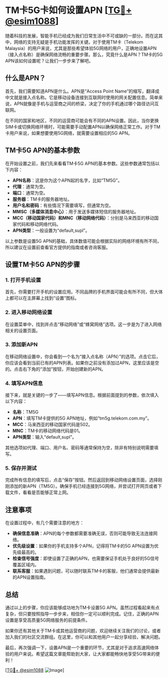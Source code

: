 # TM卡5G卡如何设置APN [[TG💪+ @esim1088](https://t.me/s/esim1088)]

随着科技的发展，智能手机已经成为我们日常生活中不可或缺的一部分。而在这其中，网络的支持无疑是手机功能发挥的关键。对于使用TM卡（Telekom Malaysia）的用户来说，尤其是那些希望体验5G网络的用户，正确地设置APN（接入点名称）是确保网络流畅的重要步骤。那么，究竟什么是APN？TM卡的5G APN该如何设置呢？让我们一步步来了解吧。

## 什么是APN？

首先，我们需要知道APN是什么。APN是“Access Point Name”的缩写，翻译成中文就是接入点名称。它是移动设备连接到互联网时使用的网关配置信息。简单来说，APN就像是手机与运营商之间的桥梁，决定了你的手机通过哪个路径访问互联网。

在不同的国家和地区，不同的运营商可能会有不同的APN设置。因此，当你更换SIM卡或切换网络环境时，可能需要手动配置APN以确保网络正常工作。对于TM卡用户来说，如果想要使用5G网络，就需要设置相应的5G APN。

## TM卡5G APN的基本参数

在开始设置之前，我们先来看看TM卡5G APN的基本参数。这些参数通常包括以下内容：

- **APN名称**：这是你为这个APN起的名字，比如“TM5G”。
- **代理**：通常为空。
- **端口**：通常为空。
- **服务器**：TM卡的服务器地址。
- **用户名和密码**：有些情况下需要填写，但通常为空。
- **MMSC（多媒体消息中心）**：用于发送多媒体短信的服务器地址。
- **MCC（移动国家代码）和MNC（移动网络代码）**：分别是马来西亚的移动国家代码和移动网络代码。
- **APN类型**：一般设置为“default,supl”。

以上参数是设置5G APN的基础，具体数值可能会根据实际的网络环境有所不同，所以建议在设置前查看官方提供的指南或者咨询客服。

## 设置TM卡5G APN的步骤

### 1. 打开手机设置

首先，你需要打开手机的设置应用。不同品牌的手机界面可能会有所不同，但大体上都可以在主屏幕上找到“设置”图标。

### 2. 进入移动网络设置

在设置菜单中，找到并点击“移动网络”或“蜂窝网络”选项。这一步是为了进入网络相关的设置页面。

### 3. 添加新APN

在移动网络设置中，你会看到一个名为“接入点名称（APN）”的选项。点击它后，你应该会看到当前已有的APN列表。如果你之前没有添加过APN，这里应该是空的。点击右下角的“添加”按钮，开始创建新的APN。

### 4. 填写APN信息

接下来，就是关键的一步了——填写APN信息。根据前面提到的参数，依次填入以下内容：

- **名称**：TM5G
- **APN**：填写TM卡提供的5G APN地址，例如“tm5g.telekom.com.my”。
- **MCC**：马来西亚的移动国家代码是502。
- **MNC**：TM卡的移动网络代码是01。
- **APN类型**：输入“default,supl”。

其他选项如代理、端口、用户名、密码等通常保持为空，除非有特别说明需要填写。

### 5. 保存并测试

完成所有信息的填写后，点击“保存”按钮。然后返回到移动网络设置页面，选择刚刚添加的新APN（TM5G）。确保手机已经连接到5G网络，并尝试打开网页或者下载文件，看看是否能够正常上网。

## 注意事项

在设置过程中，有几个需要注意的地方：

- **确保信息准确**：APN的每个参数都需要准确无误，否则可能导致无法连接网络。
- **优先级设置**：如果你的手机支持多个APN，记得将TM卡的5G APN设置为优先级最高的。
- **检查信号强度**：即使设置了正确的APN，也需要保证手机处于良好的5G信号覆盖区域内。
- **联系客服**：如果遇到问题，可以随时联系TM卡的客服，他们通常会提供最新的APN设置指南。

## 总结

通过以上的步骤，你应该能够成功地为TM卡设置5G APN。虽然过程看起来有点复杂，但只要按照指导一步步来，相信你一定可以顺利完成。记住，正确的APN设置是享受高质量5G网络服务的前提条件。

如果你还有其他关于TM卡或其他运营商的问题，欢迎继续关注我们的讨论，或者加入我们的社区交流群组。在这里，你可以和其他用户一起分享经验，解决问题。

最后，再次强调一下，设置APN是一个重要的环节，尤其是对于追求高速网络体验的用户来说。希望这篇文章能帮助到大家，让大家都能畅快地享受5G带来的便利！

[[TG💪+ @esim1088](https://t.me/s/esim1088) ![Image](https://i.postimg.cc/4NQfJmqS/Snipaste-2025-05-13-00-14-12.png)]